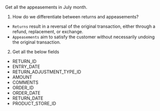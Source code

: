 Get all the appeasements in July month.
1. How do we differentiate between returns and appeasements?
- `Returns` result in a reversal of the original transaction, either through a refund, replacement, or exchange.
- `Appeasements` aim to satisfy the customer without necessarily undoing the original transaction.
2. Get all the below fields 
- RETURN_ID
- ENTRY_DATE 
- RETURN_ADJUSTMENT_TYPE_ID
- AMOUNT
- COMMENTS 
- ORDER_ID
- ORDER_DATE 
- RETURN_DATE
- PRODUCT_STORE_ID
